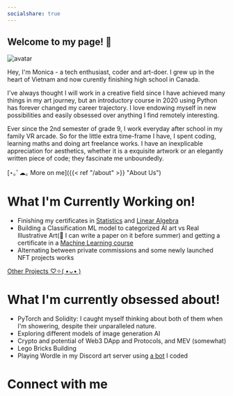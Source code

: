 ```yaml
---
socialshare: true
---
```


## Welcome to my page! 👋

<img class="avatar" src="/./assets/images/avatar.png" alt="avatar">

Hey, I'm Monica - a tech enthusiast, coder and art-doer. I grew up in the heart of Vietnam and now curently finishing high school in Canada.

I've always thought I will work in a creative field since I have achieved many things in my art journey, but an introductory course in 2020 using Python has forever changed my career trajectory. I love endowing myself in new possibilities and easily obsessed over anything I find remotely interesting. 

Ever since the 2nd semester of grade 9, I work everyday after school in my family VR arcade. So for the little extra time-frame I have, I spent coding, learning maths and doing art freelance works. I have an inexplicable appreciation for aesthetics, whether it is a exquisite artwork or an elegantly written piece of code; they fascinate me unboundedly.

[⋆｡ﾟ☁︎｡ More on me]({{< ref "/about" >}} "About Us")
# What I'm Currently Working on!
- Finishing my certificates in <a href="https://www.coursera.org/learn/stanford-statistics">Statistics</a> and <a href="https://www.coursera.org/learn/linear-algebra-machine-learning">Linear Algebra</a> 
- Building a Classification ML model to categorized AI art vs Real Illustrative Art(🤞 I can write a paper on it before summer) and getting a certificate in a <a href="https://www.coursera.org/specializations/machine-learning-introduction?utm_source=gg&utm_medium=sem&utm_campaign=07_Machine_Learning_Stanford_Search-US&utm_content=B2C&campaignid=685340575&adgroupid=35524166541&device=c&keyword=stanford%20machine%20learning%20certificate%20coursera&matchtype=b&network=g&devicemodel=&adpostion=&creativeid=606802777618&hide_mobile_promo&gclid=Cj0KCQjw4omaBhDqARIsADXULuVxXNJtHG6PMyUW2vBqGi0a0mQeeAPgmjNRXgyf8fvSje22l74ik-AaAniiEALw_wcB">Machine Learning course</a>
- Alternating between private commissions and some newly launched NFT projects works

<a href="/projects"> Other Projects ♡✧( •⌄• )</a>

# What I'm currently obsessed about!

- PyTorch and Solidity: I caught myself thinking about both of them when I'm showering, despite their unparalleled nature.
- Exploring different models of image generation AI
- Crypto and potential of Web3 DApp and Protocols, and MEV (somewhat)
- Lego Bricks Building
- Playing Wordle in my Discord art server using <a href="https://github.com/monmon0/monBot">a bot</a> I coded

# Connect with me


